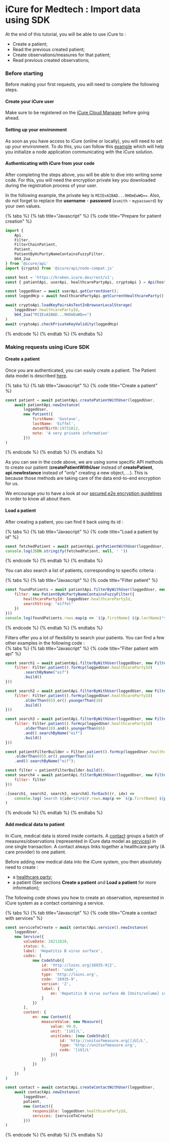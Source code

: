 # iCure for Medtech : Import data using SDK

At the end of this tutorial, you will be able to use iCure to :
- Create a patient;
- Read the previous created patient;
- Create observations/measures for that patient;
- Read previous created observations;


### Before starting
Before making your first requests, you will need to complete the following steps.

#### Create your iCure user
Make sure to be registered on the [iCure Cloud Manager](README.md) before going ahead.

#### Setting up your environment
As soon as you have access to iCure (online or locally), you will need to set up your environment.
To do this, you can follow this [example](../../../what-is-icure/get-started-with-a-database-1.md) which will help you 
initialize a node application communicating with the iCure solution.

#### Authenticating with iCure from your code
After completing the steps above, you will be able to dive into writing some code.
For this, you will need the encryption private key you downloaded during the registration process of your user.

In the following example, the private key is `MIIEvAIBAD...9HOmEwWQ==`. Also, do not forget to replace the 
**username** - **password** (`esmith` - `mypassword`) by your own values.

{% tabs %}
{% tab title="Javascript" %}
{% code title="Prepare for patient creation" %}
```javascript
import {
    Api,
    Filter,
    FilterChainPatient,
    Patient,
    PatientByHcPartyNameContainsFuzzyFilter,
    b64_2ua
} from '@icure/api'
import {crypto} from '@icure/api/node-compat.js'

const host = 'https://kraken.icure.dev/rest/v1';
const { patientApi, userApi, healthcarePartyApi, cryptoApi } = Api(host, 'esmith', 'mypassword', crypto)

const loggedUser = await userApi.getCurrentUser();
const loggedHcp = await healthcarePartyApi.getCurrentHealthcareParty()

await cryptoApi.loadKeyPairsAsTextInBrowserLocalStorage(
    loggedUser.healthcarePartyId,
    b64_2ua("MIIEvAIBAD...9HOmEwWQ==")
)
await cryptoApi.checkPrivateKeyValidity(loggedHcp)
```
{% endcode %}
{% endtab %}
{% endtabs %}


### Making requests using iCure SDK
#### Create a patient
Once you are authenticated, you can easily create a patient. The Patient data model is described
[here](../../../icure-data-model/patient/README.md).

{% tabs %}
{% tab title="Javascript" %}
{% code title="Create a patient" %}
```javascript
const patient = await patientApi.createPatientWithUser(loggedUser,
    await patientApi.newInstance(
        loggedUser,
        new Patient({
            firstName: 'Gustave',
            lastName: 'Eiffel',
            dateOfBirth:19731012,
            note: 'A very private information'
        }))
)
```
{% endcode %}
{% endtab %}
{% endtabs %}

As you can see in the code above, we are using some specific API methods to create our patient (**createPatientWithUser**
instead of **createPatient**, **api.newInstance** instead of "only" creating a new object, ...). This is because those
methods are taking care of the data end-to-end encryption for us.

We encourage you to have a look at our [secured e2e encryption guidelines](../../../../icure-data-stack/what-is-icure/README.md)
in order to know all about them.

#### Load a patient
After creating a patient, you can find it back using its id :

{% tabs %}
{% tab title="Javascript" %}
{% code title="Load a patient by id" %}
```javascript
const fetchedPatient = await patientApi.getPatientWithUser(loggedUser, patient.id)
console.log(JSON.stringify(fetchedPatient, null, ' '))
```
{% endcode %}
{% endtab %}
{% endtabs %}


You can also search a list of patients, corresponding to specific criteria :

{% tabs %}
{% tab title="Javascript" %}
{% code title="Filter patient" %}
```javascript
const foundPatients = await patientApi.filterByWithUser(loggedUser, new FilterChainPatient({
    filter: new PatientByHcPartyNameContainsFuzzyFilter({
        healthcarePartyId: loggedUser.healthcarePartyId,
        searchString: "eiffel"
    })
}))
console.log(foundPatients.rows.map(p => `${p.firstName} ${p.lastName}°${p.dateOfBirth}`).join('\n'))
```
{% endcode %}
{% endtab %}
{% endtabs %}


Filters offer you a lot of flexibility to search your patients. You can find a few other examples in the following code :  
{% tabs %}
{% tab title="Javascript" %}
{% code title="Filter patient with api" %}
```javascript
const search1 = await patientApi.filterByWithUser(loggedUser, new FilterChainPatient({
    filter: Filter.patient().forHcp(loggedUser.healthcarePartyId)
        .searchByName("eif")
        .build()
}))

const search2 = await patientApi.filterByWithUser(loggedUser, new FilterChainPatient({
    filter: Filter.patient().forHcp(loggedUser.healthcarePartyId)
        .olderThan(65).or().youngerThan(18)
        .build()
}))

const search3 = await patientApi.filterByWithUser(loggedUser, new FilterChainPatient({
    filter: Filter.patient().forHcp(loggedUser.healthcarePartyId)
        .olderThan(18).and().youngerThan(65)
        .and().searchByName("eif")
        .build()
}))

const patientFilterBuilder = Filter.patient().forHcp(loggedUser.healthcarePartyId)
    .olderThan(65).or().youngerThan(18)
    .and().searchByName("eif");

const filter = patientFilterBuilder.build();
const search4 = await patientApi.filterByWithUser(loggedUser, new FilterChainPatient({
    filter: filter
}))

;[search1, search2, search3, search4].forEach((r, idx) =>
    console.log(`Search ${idx+1}\n${r.rows.map(p => `${p.firstName} ${p.lastName}°${p.dateOfBirth}`).join('\n')}`)
)
```
{% endcode %}
{% endtab %}
{% endtabs %}


#### Add medical data to patient
In iCure, medical data is stored inside contacts.
A [contact](../../../icure-data-model/contact/README.md) groups a batch of measures/observations (represented in iCure
data model as [services](../../../icure-data-model/contact/service/README.md)) in one single transaction.
A contact always links together a healthcare party (A care provider) to one patient.

Before adding new medical data into the iCure system, you then absolutely need to create :
- a [healthcare party](../../../icure-data-model/healthcareparty.md);
- a patient (See sections **Create a patient** and **Load a patient** for more information);

The following code shows you how to create an observation, represented in iCure system as a contact containing a service.

{% tabs %}
{% tab title="Javascript" %}
{% code title="Create a contact with services" %}
```javascript
const serviceToCreate = await contactApi.service().newInstance(
    loggedUser,
    new Service({
        valueDate: 20211020,
        status: 0,
        label: 'Hepatitis B virus surface',
        codes: [
            new CodeStub({
                id: 'http://loinc.org|16935-9|2',
                context: 'code',
                type: 'http://loinc.org',
                code: '16935-9',
                version: '2',
                label: {
                    en: 'Hepatitis B virus surface Ab [Units/volume] in Serum'
                }
            })
        ],
        content: {
            en: new Content({
                measureValue: new Measure({
                    value: 99.0,
                    unit: '[iU]/L',
                    unitCodes: [new CodeStub({
                        id: 'http://unitsofmeasure.org|[iU]/L',
                        type: 'http://unitsofmeasure.org',
                        code: '[iU]/L'
                    })]
                })
            })
        }
    })
)

const contact = await contactApi.createContactWithUser(loggedUser,
    await contactApi.newInstance(
        loggedUser,
        patient,
        new Contact({
            responsible: loggedUser.healthcarePartyId,
            services: [serviceToCreate]
        }))
)
```
{% endcode %}
{% endtab %}
{% endtabs %}





